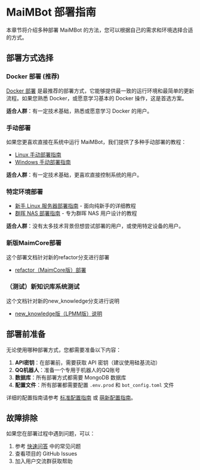 # MaiMBot 部署指南

本章节将介绍多种部署 MaiMBot 的方法，您可以根据自己的需求和环境选择合适的方式。

## 部署方式选择

### Docker 部署 (推荐)

[Docker 部署](./docker_deploy) 是最推荐的部署方式，它能够提供最一致的运行环境和最简单的更新流程。如果您熟悉 Docker，或愿意学习基本的 Docker 操作，这是首选方案。

**适合人群**：有一定技术基础，熟悉或愿意学习 Docker 的用户。

### 手动部署

如果您更喜欢直接在系统中运行 MaiMBot，我们提供了多种手动部署的教程：

- [Linux 手动部署指南](./manual_deploy_linux)
- [Windows 手动部署指南](./manual_deploy_windows)

**适合人群**：有一定技术基础，更喜欢直接控制系统的用户。

### 特定环境部署

- [新手 Linux 服务器部署指南](./linux_deploy_guide_for_beginners) - 面向纯新手的详细教程
- [群晖 NAS 部署指南](./synology_deploy) - 专为群晖 NAS 用户设计的教程

**适合人群**：没有太多技术背景但想尝试部署的用户，或使用特定设备的用户。

### 新版MaimCore部署

这个部署文档针对新的refactor分支进行部署

- [refactor（MaimCore版）部署](/manual/deployment/refactor_deploy)

### （测试）新知识库系统测试

这个文档针对新的new_knowledge分支进行说明

- [new_knowledge版（LPMM版）说明](/manual/deployment/LPMM)

## 部署前准备

无论使用哪种部署方式，您都需要准备以下内容：

1. **API密钥**：在部署前，需要获取 API 密钥（建议使用硅基流动）
2. **QQ机器人**：准备一个专用于机器人的QQ账号
3. **数据库**：所有部署方式都需要 MongoDB 数据库
4. **配置文件**：所有部署都需要配置 `.env.prod` 和 `bot_config.toml` 文件

详细的配置指南请参考 [标准配置指南](/manual/installation/installation_standard) 或 [萌新配置指南](/manual/installation/installation_cute)。

## 故障排除

如果您在部署过程中遇到问题，可以：

1. 参考 [快速问答](/manual/usage/fast_q_a) 中的常见问题
2. 查看项目的 GitHub Issues
3. 加入用户交流群获取帮助